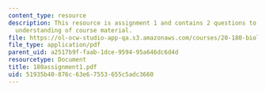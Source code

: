 ```yaml
---
content_type: resource
description: This resource is assignment 1 and contains 2 questions to test students
  understanding of course material.
file: https://ol-ocw-studio-app-qa.s3.amazonaws.com/courses/20-180-biological-engineering-programming-spring-2006/51935b40876c63e67553655c5adc3660_180assignment1.pdf
file_type: application/pdf
parent_uid: a2517b9f-faab-1dce-9594-95a646dc6d4d
resourcetype: Document
title: 180assignment1.pdf
uid: 51935b40-876c-63e6-7553-655c5adc3660
---
```

